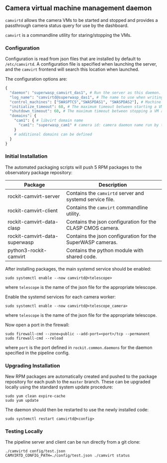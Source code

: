 ## Camera virtual machine management daemon

`camvirtd` allows the camera VMs to be started and stopped and provides a passthrough camera status query for use by the dashboard.

`camvirt` is a commandline utility for staring/stopping the VMs.

### Configuration

Configuration is read from json files that are installed by default to `/etc/camvirtd`.
A configuration file is specified when launching the server, and the `camvirt` frontend will search this location when launched.

The configuration options are:
```python
{
  "daemon": "superwasp_camvirt_das1", # Run the server as this daemon. Daemon types are registered in `rockit.common.daemons`.
  "log_name": "camvirtd@superwasp_das1", # The name to use when writing messages to the observatory log.
  "control_machines": ["SWASPTCS","SWASPDAS1", "SWASPDAS2"], # Machine names that are allowed to control (rather than just query) state. Machine names are registered in `rockit.common.IP`.
  "initialize_timeout": 60, # The maximum timeout between starting a VM and camd becoming active.
  "shutdown_timeout": 60, # The maximum timeout between stopping a VM and it powering off
  "domains": {
    "cam1": { # libvirt domain name
      "cam1": "superwasp_cam1" # camera id: camera daemon name run by the daemon
    }
    # additional domains can be defined
  }
}

```


### Initial Installation


The automated packaging scripts will push 5 RPM packages to the observatory package repository:

| Package                       | Description                                                                       |
|-------------------------------|-----------------------------------------------------------------------------------|
| rockit-camvirt-server         | Contains the `camvirtd` server and systemd service file.                          |
| rockit-camvirt-client         | Contains the `camvirt` commandline utility.                                       |
| rockit-camvirt-data-clasp     | Contains the json configuration for the CLASP CMOS camera.                        |
| rockit-camvirt-data-superwasp | Contains the json configuration for the SuperWASP cameras.                        |
| python3-rockit-camvirt        | Contains the python module with shared code.                                      |

After installing packages, the main systemd service should be enabled:

```
sudo systemctl enable --now camvirtd@<telescope>
```

where `telescope` is the name of the json file for the appropriate telescope.

Enable the systemd services for each camera worker:

```
sudo systemctl enable --now camvirtd@<telescope_camera>
```

where `telescope` is the name of the json file for the appropriate telescope.

Now open a port in the firewall:
```
sudo firewall-cmd --zone=public --add-port=<port>/tcp --permanent
sudo firewall-cmd --reload
```
where `port` is the port defined in `rockit.common.daemons` for the daemon specified in the pipeline config.

### Upgrading Installation

New RPM packages are automatically created and pushed to the package repository for each push to the `master` branch.
These can be upgraded locally using the standard system update procedure:
```
sudo yum clean expire-cache
sudo yum update
```

The daemon should then be restarted to use the newly installed code:
```
sudo systemctl restart camvirtd@<config>
```

### Testing Locally

The pipeline server and client can be run directly from a git clone:
```
./camvirtd config/test.json
CAMVIRTD_CONFIG_PATH=./config/test.json ./camvirt status
```
